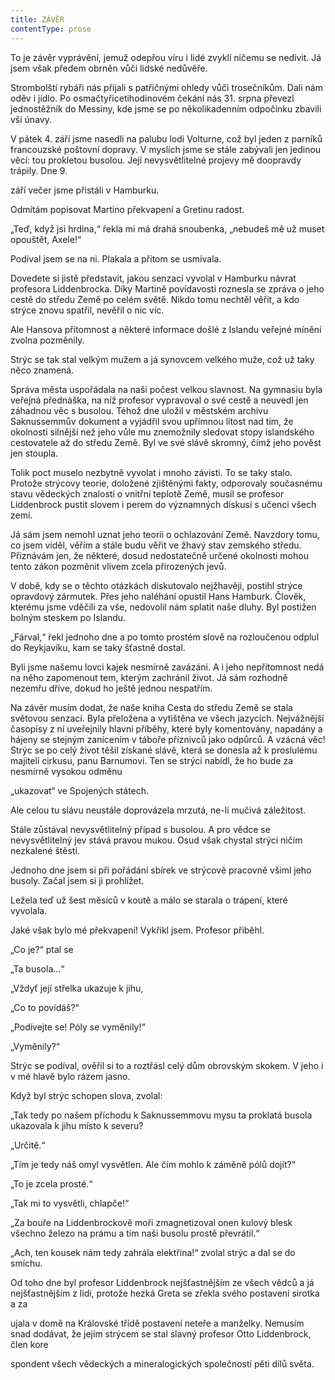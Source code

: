 ```yaml
---
title: ZÁVĚR
contentType: prose
---
```


To je závěr vyprávění, jemuž odepřou víru i lidé zvyklí ničemu se nedivit. Já jsem však předem obrněn vůči lidské nedůvěře.

Strombolští rybáři nás přijali s patřičnými ohledy vůči trosečníkům. Dali nám oděv i jídlo. Po osmačtyřicetihodinovém čekání nás 31. srpna převezl jednostěžník do Messiny, kde jsme se po několikadenním odpočinku zbavili vší únavy.

V pátek 4. září jsme nasedli na palubu lodi Volturne, což byl jeden z parníků francouzské poštovní dopravy. V myslích jsme se stále zabývali jen jedinou věcí: tou prokletou busolou. Její nevysvětlitelné projevy mě doopravdy trápily. Dne 9.

září večer jsme přistáli v Hamburku.

Odmítám popisovat Martino překvapení a Gretinu radost.

„Teď, když jsi hrdina,“ řekla mi má drahá snoubenka, „nebudeš mě už muset opouštět, Axele!“

Podíval jsem se na ni. Plakala a přitom se usmívala.

Dovedete si jistě představit, jakou senzaci vyvolal v Hamburku návrat profesora Liddenbrocka. Díky Martině povídavosti roznesla se zpráva o jeho cestě do středu Země po celém světě. Nikdo tomu nechtěl věřit, a kdo strýce znovu spatřil, nevěřil o nic víc.

Ale Hansova přítomnost a některé informace došlé z Islandu veřejné mínění zvolna pozměnily.

Strýc se tak stal velkým mužem a já synovcem velkého muže, což už taky něco znamená.

Správa města uspořádala na naši počest velkou slavnost. Na gymnasiu byla veřejná přednáška, na níž profesor vypravoval o své cestě a neuvedl jen záhadnou věc s busolou. Téhož dne uložil v městském archívu Saknussemmův dokument a vyjádřil svou upřímnou lítost nad tím, že okolnosti silnější než jeho vůle mu znemožnily sledovat stopy islandského cestovatele až do středu Země. Byl ve své slávě skromný, čímž jeho pověst jen stoupla.

Tolik poct muselo nezbytně vyvolat i mnoho závisti. To se taky stalo. Protože strýcovy teorie, doložené zjištěnými fakty, odporovaly současnému stavu vědeckých znalostí o vnitřní teplotě Země, musil se profesor Liddenbrock pustit slovem i perem do významných diskusí s učenci všech zemí.

Já sám jsem nemohl uznat jeho teorii o ochlazování Země. Navzdory tomu, co jsem viděl, věřím a stále budu věřit ve žhavý stav zemského středu. Přiznávám jen, že některé, dosud nedostatečně určené okolnosti mohou tento zákon pozměnit vlivem zcela přirozených jevů.

V době, kdy se o těchto otázkách diskutovalo nejžhavěji, postihl strýce opravdový zármutek. Přes jeho naléhání opustil Hans Hamburk. Člověk, kterému jsme vděčili za vše, nedovolil nám splatit naše dluhy. Byl postižen bolným steskem po Islandu.

„Fárval,“ řekl jednoho dne a po tomto prostém slově na rozloučenou odplul do Reykjavíku, kam se taky šťastně dostal.

Byli jsme našemu lovci kajek nesmírně zavázáni. A i jeho nepřítomnost nedá na něho zapomenout tem, kterým zachránil život. Já sám rozhodně nezemřu dříve, dokud ho ještě jednou nespatřím.

Na závěr musím dodat, že naše kniha Cesta do středu Země se stala světovou senzací. Byla přeložena a vytištěna ve všech jazycích. Nejvážnější časopisy z ní uveřejnily hlavni příběhy, které byly komentovány, napadány a hájeny se stejným zanícením v táboře příznivců jako odpůrců. A vzácná věc! Strýc se po celý život těšil získané slávě, která se donesla až k proslulému majiteli cirkusu, panu Barnumovi. Ten se strýci nabídl, že ho bude za nesmírně vysokou odměnu

„ukazovat“ ve Spojených státech.

Ale celou tu slávu neustále doprovázela mrzutá, ne-li mučivá záležitost.

Stále zůstával nevysvětlitelný případ s busolou. A pro vědce se nevysvětlitelný jev stává pravou mukou. Osud však chystal strýci ničím nezkalené štěstí.

Jednoho dne jsem si při pořádání sbírek ve strýcově pracovně všiml jeho busoly. Začal jsem si ji prohlížet.

Ležela teď už šest měsíců v koutě a málo se starala o trápení, které vyvolala.

Jaké však bylo mé překvapení! Vykřikl jsem. Profesor přiběhl.

„Co je?“ ptal se

„Ta busola…“

„Vždyť její střelka ukazuje k jihu,

„Co to povídáš?“

„Podívejte se! Póly se vyměnily!“

„Vyměnily?“

Strýc se podíval, ověřil si to a roztřásl celý dům obrovským skokem. V jeho i v mé hlavě bylo rázem jasno.

Když byl strýc schopen slova, zvolal:

„Tak tedy po našem příchodu k Saknussemmovu mysu ta proklatá busola ukazovala k jihu místo k severu?

„Určitě.“

„Tím je tedy náš omyl vysvětlen. Ale čím mohlo k záměně pólů dojít?“

„To je zcela prosté.“

„Tak mi to vysvětli, chlapče!“

„Za bouře na Liddenbrockově moři zmagnetizoval onen kulový blesk všechno železo na prámu a tím naši busolu prostě převrátil.“

„Ach, ten kousek nám tedy zahrála elektřina!“ zvolal strýc a dal se do smíchu.

Od toho dne byl profesor Liddenbrock nejšťastnějším ze všech vědců a já nejšťastnějším z lidí, protože hezká Greta se zřekla svého postavení sirotka a za

ujala v domě na Královské třídě postavení neteře a manželky. Nemusím snad dodávat, že jejím strýcem se stal slavný profesor Otto Liddenbrock, člen kore

spondent všech vědeckých a mineralogických společností pěti dílů světa.
